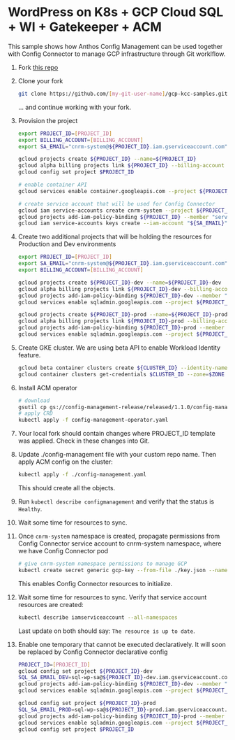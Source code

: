 # WordPress on K8s + GCP Cloud SQL + WI + Gatekeeper + ACM

This sample shows how Anthos Config Management can be used together with Config Connector to manage GCP infrastructure through Git worklflow.

1. Fork [this repo](https://github.com/AlexBulankou/gcp-kcc-samples)
1. Clone your fork
    ```bash
    git clone https://github.com/[my-git-user-name]/gcp-kcc-samples.git repo-name/
    ```
 
   ... and continue working with your fork.

1. Provision the project
    ```bash
    export PROJECT_ID=[PROJECT_ID]
    export BILLING_ACCOUNT=[BILLING_ACCOUNT]
    export SA_EMAIL="cnrm-system@${PROJECT_ID}.iam.gserviceaccount.com"

    gcloud projects create ${PROJECT_ID} --name=${PROJECT_ID}
    gcloud alpha billing projects link ${PROJECT_ID} --billing-account $BILLING_ACCOUNT
    gcloud config set project $PROJECT_ID

    # enable container API
    gcloud services enable container.googleapis.com --project ${PROJECT_ID}

    # create service account that will be used for Config Connector
    gcloud iam service-accounts create cnrm-system --project ${PROJECT_ID}
    gcloud projects add-iam-policy-binding ${PROJECT_ID} --member "serviceAccount:${SA_EMAIL}" --role roles/owner
    gcloud iam service-accounts keys create --iam-account "${SA_EMAIL}" ./key.json
    ```


1. Create two additional projects that will be holding the resources for Production and Dev environments

    ```bash
    export PROJECT_ID=[PROJECT_ID]
    export SA_EMAIL="cnrm-system@${PROJECT_ID}.iam.gserviceaccount.com"
    export BILLING_ACCOUNT=[BILLING_ACCOUNT]
    
    gcloud projects create ${PROJECT_ID}-dev --name=${PROJECT_ID}-dev
    gcloud alpha billing projects link ${PROJECT_ID}-dev --billing-account $BILLING_ACCOUNT
    gcloud projects add-iam-policy-binding ${PROJECT_ID}-dev --member "serviceAccount:${SA_EMAIL}" --role roles/owner
    gcloud services enable sqladmin.googleapis.com --project ${PROJECT_ID}-dev

    gcloud projects create ${PROJECT_ID}-prod --name=${PROJECT_ID}-prod
    gcloud alpha billing projects link ${PROJECT_ID}-prod --billing-account $BILLING_ACCOUNT
    gcloud projects add-iam-policy-binding ${PROJECT_ID}-prod --member "serviceAccount:${SA_EMAIL}" --role roles/owner
    gcloud services enable sqladmin.googleapis.com --project ${PROJECT_ID}-prod
    ```
1. Create GKE cluster. We are using beta API to enable Workload Identity feature.
    ```bash
    gcloud beta container clusters create ${CLUSTER_ID} --identity-namespace=${PROJECT_ID}.svc.id.goog --zone $ZONE
    gcloud container clusters get-credentials $CLUSTER_ID --zone=$ZONE
    ```

1. Install ACM operator

    ```bash
    # download
    gsutil cp gs://config-management-release/released/1.1.0/config-management-operator.yaml config-management-operator.yaml
    # apply CRD
    kubectl apply -f config-management-operator.yaml
    ```

1. Your local fork should contain changes where PROJECT_ID template was applied. Check in these changes into Git.

1. Update ./config-management file with your custom repo name. Then apply ACM config on the cluster:

    ```bash
    kubectl apply -f ./config-management.yaml
    ```

    This should create all the objects.

1. Run `kubectl describe configmanagement` and verify that the status is `Healthy`. 

1. Wait some time for resources to sync.

1. Once `cnrm-system` namespace is created, propagate permissions from Config Connector service account to cnrm-system namespace, where we have Config Connector pod

    ```bash
    # give cnrm-system namespace permissions to manage GCP
    kubectl create secret generic gcp-key --from-file ./key.json --namespace cnrm-system
    ```
    This enables Config Connector resources to initialize.

1. Wait some time for resources to sync. Verify that service account resources are created:

    ```bash
    kubectl describe iamserviceaccount --all-namespaces
    ```

    Last update on both should say: `The resource is up to date`.

1. Enable one temporary that cannot be executed declaratively. It will soon be replaced by Config Connector declarative config
    ```bash
    PROJECT_ID=[PROJECT_ID]
    gcloud config set project ${PROJECT_ID}-dev
    SQL_SA_EMAIL_DEV=sql-wp-sa@${PROJECT_ID}-dev.iam.gserviceaccount.com
    gcloud projects add-iam-policy-binding ${PROJECT_ID}-dev --member "serviceAccount:${SQL_SA_EMAIL_DEV}" --role roles/cloudsql.client
    gcloud services enable sqladmin.googleapis.com --project ${PROJECT_ID}-dev

    gcloud config set project ${PROJECT_ID}-prod
    SQL_SA_EMAIL_PROD=sql-wp-sa@${PROJECT_ID}-prod.iam.gserviceaccount.com
    gcloud projects add-iam-policy-binding ${PROJECT_ID}-prod --member "serviceAccount:${SQL_SA_EMAIL_PROD}" --role roles/cloudsql.client
    gcloud services enable sqladmin.googleapis.com --project ${PROJECT_ID}-prod
    gcloud config set project $PROJECT_ID
    ```
